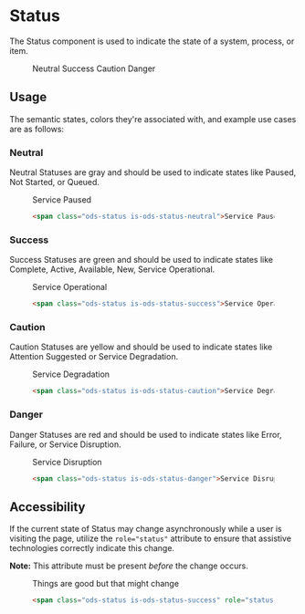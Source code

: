# Status

The Status component is used to indicate the state of a system, process, or item.

<figure class="nimatron--example">
  <div class="nimatron--rendered">
    <span class="ods-status is-ods-status-neutral">Neutral</span>
    <span class="ods-status is-ods-status-success">Success</span>
    <span class="ods-status is-ods-status-caution">Caution</span>
    <span class="ods-status is-ods-status-danger">Danger</span>
  </div>
</figure>

## Usage

The semantic states, colors they're associated with, and example use cases are as follows:

### Neutral

Neutral Statuses are gray and should be used to indicate states like Paused, Not Started, or Queued.

<figure class="nimatron--example">
  <div class="nimatron--rendered">
    <span class="ods-status is-ods-status-neutral">Service Paused</span>
  </div>

  ```html
  <span class="ods-status is-ods-status-neutral">Service Paused</span>
  ```
</figure>

### Success

Success Statuses are green and should be used to indicate states like Complete, Active, Available, New, Service Operational.

<figure class="nimatron--example">
  <div class="nimatron--rendered">
    <span class="ods-status is-ods-status-success">Service Operational</span>
  </div>

  ```html
  <span class="ods-status is-ods-status-success">Service Operational</span>
  ```
</figure>

### Caution

Caution Statuses are yellow and should be used to indicate states like Attention Suggested or Service Degradation.

<figure class="nimatron--example">
  <div class="nimatron--rendered">
    <span class="ods-status is-ods-status-caution">Service Degradation</span>
  </div>

  ```html
  <span class="ods-status is-ods-status-caution">Service Degradation</span>
  ```
</figure>

### Danger

Danger Statuses are red and should be used to indicate states like Error, Failure, or Service Disruption.

<figure class="nimatron--example">
  <div class="nimatron--rendered">
    <span class="ods-status is-ods-status-danger">Service Disruption</span>
  </div>

  ```html
  <span class="ods-status is-ods-status-danger">Service Disruption</span>
  ```
</figure>

## Accessibility

If the current state of Status may change asynchronously while a user is visiting the page, utilize the `role="status"` attribute to ensure that assistive technologies correctly indicate this change.

<strong>Note:</strong> This attribute must be present <em>before</em> the change occurs.

<figure class="nimatron--example">
  <div class="nimatron--rendered">
    <span class="ods-status is-ods-status-success" role="status">Things are good but that might change</span>
  </div>

  ```html
  <span class="ods-status is-ods-status-success" role="status">Things are good but that might change</span>
  ```
</figure>
